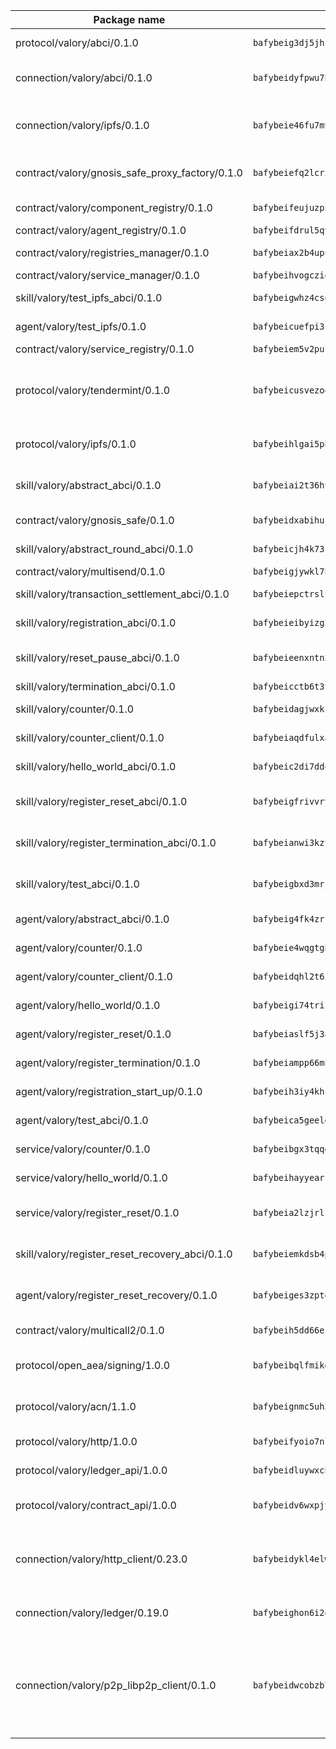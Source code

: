 | Package name                                                  | Package hash                                                  | Description                                                                                                                |
| ------------------------------------------------------------- | ------------------------------------------------------------- | -------------------------------------------------------------------------------------------------------------------------- |
| protocol/valory/abci/0.1.0                                    | `bafybeig3dj5jhsowlvg3t73kgobf6xn4nka7rkttakdb2gwsg5bp7rt7q4` | A protocol for ABCI requests and responses.                                                                                |
| connection/valory/abci/0.1.0                                  | `bafybeidyfpwu7hpanfj74zn6nkzmzoz2qharxfsnxzjr7bfldho2xzualu` | connection to wrap communication with an ABCI server.                                                                      |
| connection/valory/ipfs/0.1.0                                  | `bafybeie46fu7mv64q72dwzoxg77zbiv3pzsigzjk3rehjpm47cf3y77mha` | A connection responsible for uploading and downloading files from IPFS.                                                    |
| contract/valory/gnosis_safe_proxy_factory/0.1.0               | `bafybeiefq2lcrixbbqz5cji5vpnriydt4kfx5vvawg2vnmeadel2ar7yga` | Gnosis Safe proxy factory (GnosisSafeProxyFactory) contract                                                                |
| contract/valory/component_registry/0.1.0                      | `bafybeifeujuzp56zzdhyvxitnaakqetcqhbqr2x6jxnhj7ahzm7pb2y7uy` | Component registry contract                                                                                                |
| contract/valory/agent_registry/0.1.0                          | `bafybeifdrul5qvk5hj4ggy63ff3smt6wc4c67srnqxxfpbz3jsgbpuavgy` | Agent registry contract                                                                                                    |
| contract/valory/registries_manager/0.1.0                      | `bafybeiax2b4upu7uiea4otvc5jv3rnmnnb6g2bmb2jkrhqtuyjyylskt6i` | Registries Manager contract                                                                                                |
| contract/valory/service_manager/0.1.0                         | `bafybeihvogcziooqau7n22tejzan2baghjaodkb2u74i3aao7ffomk4aem` | Service Manager contract                                                                                                   |
| skill/valory/test_ipfs_abci/0.1.0                             | `bafybeigwhz4csqnu66xwj2wwupkv2l32w6hmj7fwwddbh7zji2r5fiwgke` | IPFS e2e testing application.                                                                                              |
| agent/valory/test_ipfs/0.1.0                                  | `bafybeicuefpi3cm5vywh2ijkhmttuynopedct4sv2vxd3rujky5jcawmri` | Agent for testing the ABCI connection.                                                                                     |
| contract/valory/service_registry/0.1.0                        | `bafybeiem5v2pukaklmhng3cckncdihs4shtwc4trejdrezt53lioejtk4u` | Service Registry contract                                                                                                  |
| protocol/valory/tendermint/0.1.0                              | `bafybeicusvezoqlmyt6iqomcbwaz3xkhk2qf3d56q5zprmj3xdxfy64k54` | A protocol for communication between two AEAs to share tendermint configuration details.                                   |
| protocol/valory/ipfs/0.1.0                                    | `bafybeihlgai5pbmkb6mjhvgy4gkql5uvpwvxbpdowczgz4ovxat6vajrq4` | A protocol specification for IPFS requests and responses.                                                                  |
| skill/valory/abstract_abci/0.1.0                              | `bafybeiai2t36ht3blisjneahv5almyfieqokl4auj2n43rj4k5chun2i44` | The abci skill provides a template of an ABCI application.                                                                 |
| contract/valory/gnosis_safe/0.1.0                             | `bafybeidxabihujlxvmnbf3tztjbwybyr5rlwjeniihnr5edfi6bpyjnevi` | Gnosis Safe (GnosisSafeL2) contract                                                                                        |
| skill/valory/abstract_round_abci/0.1.0                        | `bafybeicjh4k73kylivluc5ef65uhkilw5bz4h7oywxm7vzta7wmwxfnpyi` | abstract round-based ABCI application                                                                                      |
| contract/valory/multisend/0.1.0                               | `bafybeigjywkl7hydjsrkogob3xebj2ifhqwmfhhxoeyrndzhhxi5u6amey` | MultiSend contract                                                                                                         |
| skill/valory/transaction_settlement_abci/0.1.0                | `bafybeiepctrslf73nsho57au3xw6y66pt4xzmc4shk5bhxdab44zs427xq` | ABCI application for transaction settlement.                                                                               |
| skill/valory/registration_abci/0.1.0                          | `bafybeieibyizg36o4qqn3dwu74guvo4s6r7klhewgc34qr2jdaj3ppkq2i` | ABCI application for common apps.                                                                                          |
| skill/valory/reset_pause_abci/0.1.0                           | `bafybeieenxntn25rscfsyjrpk5nm6jzv3q4xvxbmkaabcudjnuinbi73ru` | ABCI application for resetting and pausing app executions.                                                                 |
| skill/valory/termination_abci/0.1.0                           | `bafybeicctb6t3tep6mfwlee2cvd4wqt3ecwyrany2nev4z6xsi7elik5bm` | Termination skill.                                                                                                         |
| skill/valory/counter/0.1.0                                    | `bafybeidagjwxkcpeltlzk3azq4b4idaibyxxv4iouis7pupmdfosinhc44` | The ABCI Counter application example.                                                                                      |
| skill/valory/counter_client/0.1.0                             | `bafybeiaqdfulxamdshw7fykfkqvkpvjb5bnmhv7ffrjiwdi4ktiulklx6q` | A client for the ABCI counter application.                                                                                 |
| skill/valory/hello_world_abci/0.1.0                           | `bafybeic2di7ddok5i32ieqyohukxxfwpiyqkha3aulpb4udh3j7vj4xyyq` | Hello World ABCI application.                                                                                              |
| skill/valory/register_reset_abci/0.1.0                        | `bafybeigfrivvryqdwdk2oc7wtue2vd2iiz3an3oryfrwtbpm62xubbpweq` | ABCI application for dummy skill that registers and resets                                                                 |
| skill/valory/register_termination_abci/0.1.0                  | `bafybeianwi3kztnfvwfatyowzc5a4cre7knnyq7uduc5ykkimofcviznii` | ABCI application for dummy skill that registers and resets                                                                 |
| skill/valory/test_abci/0.1.0                                  | `bafybeigbxd3mrjsq6eycptavq3budai737slt6qgmjif4bmy5oyvbqiary` | ABCI application for testing the ABCI connection.                                                                          |
| agent/valory/abstract_abci/0.1.0                              | `bafybeig4fk4zrrtcpvngmtkkuackdkpss47ygtkt7uevpdv6vhusmfdyxm` | The abstract ABCI AEA - for testing purposes only.                                                                         |
| agent/valory/counter/0.1.0                                    | `bafybeie4wqgtgb5b22zkrk2waxv3fpf5imgx6odelaenmx3mlzyuiolm6i` | The ABCI Counter example as an AEA                                                                                         |
| agent/valory/counter_client/0.1.0                             | `bafybeidqhl2t6i4iiyqfbo5ijjhuxr74rbqe2yhzhgxda3bdqig52sr4cy` | The ABCI Counter example as an AEA                                                                                         |
| agent/valory/hello_world/0.1.0                                | `bafybeigi74triimrleee2qfea4ab5qi3du533ihhgxa3ivoenuqdigicau` | Hello World ABCI example.                                                                                                  |
| agent/valory/register_reset/0.1.0                             | `bafybeiaslf5j3apgrd6ekarp3magz3ddbhldfb2lutcvnpxk6h3gepfxzi` | Register reset to replicate Tendermint issue.                                                                              |
| agent/valory/register_termination/0.1.0                       | `bafybeiampp66mbep33fl2eijutmk5zujfbloresxovlatmeqbpj3slgovy` | Register terminate to test the termination feature.                                                                        |
| agent/valory/registration_start_up/0.1.0                      | `bafybeih3iy4khcrp4m2lauc3plq3twreerojhie2xdunvsc663g6khusfq` | Registration start-up ABCI example.                                                                                        |
| agent/valory/test_abci/0.1.0                                  | `bafybeica5geelgnepnqvrrntuqtd7ghdzmmxo6i76dk6lntr7w6excaalq` | Agent for testing the ABCI connection.                                                                                     |
| service/valory/counter/0.1.0                                  | `bafybeibgx3tqqdvgoq6zxpg2itot4veiuiesd4in6aeycmxacknax4gf4y` | A set of agents incrementing a counter                                                                                     |
| service/valory/hello_world/0.1.0                              | `bafybeihayyearrldwrnqanhu7eh7tyn6ppr7fjiytmjmtfprqwuqwdmtlq` | A simple demonstration of a simple ABCI application                                                                        |
| service/valory/register_reset/0.1.0                           | `bafybeia2lzjrlsgwjsh6xjljpnvs37ux4t2i2eyca3foxszzl5vuzmowwe` | Test and debug tendermint reset mechanism.                                                                                 |
| skill/valory/register_reset_recovery_abci/0.1.0               | `bafybeiemkdsb4pm7l3yvjpv3wevtorczl645t64caqzd4krdc42qyofzci` | ABCI application for dummy skill that registers and resets                                                                 |
| agent/valory/register_reset_recovery/0.1.0                    | `bafybeiges3zptgbqbtt2ruk7rrznm6n4p3ubt2pulmp6hj764tw67bmj4e` | Agent to showcase hard reset as a recovery mechanism.                                                                      |
| contract/valory/multicall2/0.1.0                              | `bafybeih5dd66eslm7rvcewoo6wqwu2flpo7zjygr4zvldfkicoqjq5nhpi` | The MakerDAO multicall2 contract.                                                                                          |
| protocol/open_aea/signing/1.0.0                               | `bafybeibqlfmikg5hk4phzak6gqzhpkt6akckx7xppbp53mvwt6r73h7tk4` | A protocol for communication between skills and decision maker.                                                            |
| protocol/valory/acn/1.1.0                                     | `bafybeignmc5uh3vgpuckljcj2tgg7hdqyytkm6m5b6v6mxtazdcvubibva` | The protocol used for envelope delivery on the ACN.                                                                        |
| protocol/valory/http/1.0.0                                    | `bafybeifyoio7nlh5zzyn5yz7krkou56l22to3cwg7gw5v5o3vxwklibhty` | A protocol for HTTP requests and responses.                                                                                |
| protocol/valory/ledger_api/1.0.0                              | `bafybeidluywxchkacc7cz65nktqjg3y2vzzp43sw5hdhnvvonozogrmfie` | A protocol for ledger APIs requests and responses.                                                                         |
| protocol/valory/contract_api/1.0.0                            | `bafybeidv6wxpjyb2sdyibnmmum45et4zcla6tl63bnol6ztyoqvpl4spmy` | A protocol for contract APIs requests and responses.                                                                       |
| connection/valory/http_client/0.23.0                          | `bafybeidykl4elwbcjkqn32wt5h4h7tlpeqovrcq3c5bcplt6nhpznhgczi` | The HTTP_client connection that wraps a web-based client connecting to a RESTful API specification.                        |
| connection/valory/ledger/0.19.0                               | `bafybeighon6i2qfl2xrg7t3lbdzlkyo4v2a7ayvwso7m5w7pf2hvjfs2ma` | A connection to interact with any ledger API and contract API.                                                             |
| connection/valory/p2p_libp2p_client/0.1.0                     | `bafybeidwcobzb7ut3efegoedad7jfckvt2n6prcmd4g7xnkm6hp6aafrva` | The libp2p client connection implements a tcp connection to a running libp2p node as a traffic delegate to send/receive envelopes to/from agents in the DHT. |
